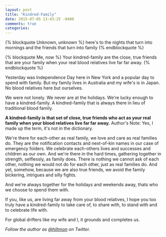 ```yaml
---
layout: post
title: "Kindred-Family"
date: 2015-07-05 13:43:25 -0400
comments: true
categories: 
---
```


{% blockquote Unknown, unknown %}
here's to the nights that turn into mornings
and the friends that turn into family
{% endblockquote %}

{% blockquote Me, now %}
Your kindred-family are the close, true friends that are your family when your real blood relatives live far far away.
{% endblockquote %}

Yesterday was Independence Day here in New York and a popular day to spend with family. But my family lives in Australia and my wife's is in Japan. No blood relatives here but ourselves.

We were not lonely. We never are at the holidays. We're lucky enough to have a kindred-family. A kindred-family that is always there in lieu of traditional blood family.

**A kindred-family is that set of close, true friends who act as your real family when your blood relatives live far far away.** <span class="light">Author's Note: Yes, I made up the term, it's not in the dictionary.</span>

We're there for each-other as real family, we love and care as real families do. They are the notification contacts and next-of-kin names in our case of emergency folders. We celebrate each-others lives and successes and children as our own. And we're there in the hard times, gathering together in strength, selflessly, as family does. There is nothing we cannot ask of each other, nothing we would not do for each other, just as real families do. And yet, somehow, because we are also true friends, we avoid the family bickering, intrigues and silly fights.

And we're always together for the holidays and weekends away, thats who we choose to spend them with.

If you, like us, are living far away from your blood relatives, I hope you too truly have a kindred-family to take care of, to share with, to stand with and to celebrate life with.

For global drifters like my wife and I, it grounds and completes us.

*Follow the author as [@hiltmon](http://https://twitter.com/hiltmon) on Twitter.*
